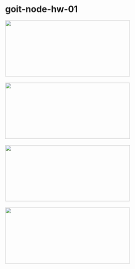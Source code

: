 # goit-node-hw-01


<div style="display: flex; flex-direction: row; flex-wrap:wrap; gap:20px">
<img src="https://api.monosnap.com/file/download?id=QpgHPR3FBzsUZ25EXr5b4FxEYZwQ2G" width="400" height="180">
<img src="https://monosnap.com/file/3YBb4lOV3CAnRjibgiIWF1pWDpyQeP" width="400" height="180">
<img src="https://monosnap.com/file/XqWkkOtbHW7nKIdRg3TRtcJY0mlDXA" width="400" height="180">
<img src="https://monosnap.com/file/uu0CUdJkyCoSiWvkwzbwPvHaJalxvu" width="400" height="180">
</div>